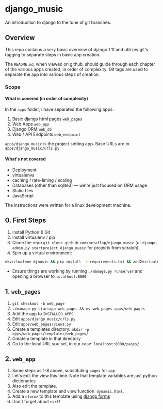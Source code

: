 # django_music

An introduction to django to the tune of git branches.

## Overview

This repo contains a very basic overview of django 1.11 and utilizes git's tagging to separate steps in basic app creation.

The `README.md`, when viewed on github, should guide through each chapter of the various apps created, in order of complexity. Git tags are used to separate the app into various steps of creation.

### Scope

#### What is covered (in order of complexity)

In the `apps` folder, I have separated the following apps:

1. Basic django html pages `web_pages`
2. Web Apps `web_app`
3. Django ORM `web_db`
4. Web / API Endpoints `web_endpoint`

`apps/django_music` is the project setting app. Base URLs are in `apps/django_music/urls.py`

#### What's not covered

* Deployment
* virtualenvs
* caching / rate-liming / scaling
* Databases (other than sqlite3) — we're just focused on ORM usage
* Static files
* JavaScript

The instructions were written for a linux development machine.

## 0. First Steps

1. Install Python & Git
2. Install virtualenv / pip
3. Clone the repo `git clone github.com/octaflop/django_music` (or `django-admin.py startproject django_music` for projects from scratch).
4. Spin up a virtual environment:

```bash
mkvirtualenv djmusic && pip install -r requirements.txt && add2virtualenv `pwd`/apps
```

* Ensure things are working by running `./manage.py runserver` and opening a browser to `localhost:8000`

## 1. `web_pages`

1. `git checkout -b web_page`
2. `./manage.py startapp web_pages && mv web_pages apps/web_pages`
3. Add the app to `INSTALLED_APPS`
4. Edit `apps/django_music/urls.py`
5. Edit `apps/web_pages/views.py`
6. Create a templates directory: `mkdir -p apps/web_pages/templates/web_pages/`
7. Create a template in that directory
8. Go to the local URL you set, in our case: `localhost:8000/pages/`


## 2. `web_app`

1. Same steps as 1-8 above, substituting `pages` for `app`
2. Let's edit the view this time. Note that template variables are just python dictionaries.
3. Also edit the template.
4. Create a new template and view function: `dynamic.html`.
5. Add a `<form>` to this template using [django forms](https://docs.djangoproject.com/en/1.11/topics/forms/)
6. Don't forget about `csrf`!
